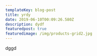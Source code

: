 ```yaml
---
templateKey: blog-post
title: yrdy
date: 2019-06-10T00:09:26.580Z
description: dydf
featuredpost: true
featuredimage: /img/products-grid2.jpg
---
```

dggd
